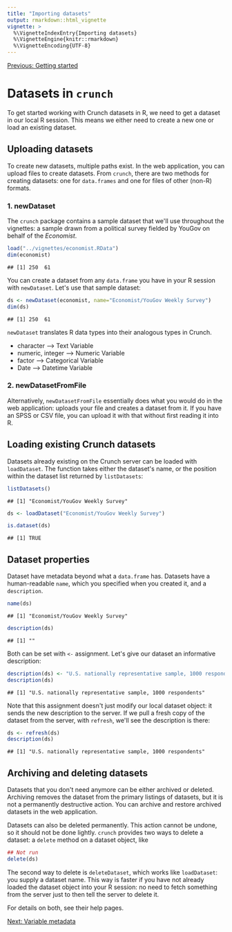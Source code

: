 ```yaml
---
title: "Importing datasets"
output: rmarkdown::html_vignette
vignette: >
  %\VignetteIndexEntry{Importing datasets}
  %\VignetteEngine{knitr::rmarkdown}
  %\VignetteEncoding{UTF-8}
---
```


[Previous: Getting started](getting-started.md)



# Datasets in `crunch`

To get started working with Crunch datasets in R, we need to get a dataset in our local R session. This means we either need to create a new one or load an existing dataset.

## Uploading datasets

To create new datasets, multiple paths exist. In the web application, you can upload files to create datasets. From `crunch`, there are two methods for creating datasets: one for `data.frames` and one for files of other (non-R) formats.

### 1. newDataset

The `crunch` package contains a sample dataset that we'll use throughout the vignettes: a sample drawn from a political survey fielded by YouGov on behalf of the _Economist_.


```r
load("../vignettes/economist.RData")
dim(economist)
```

```
## [1] 250  61
```

You can create a dataset from any `data.frame` you have in your R session with `newDataset`. Let's use that sample dataset:


```r
ds <- newDataset(economist, name="Economist/YouGov Weekly Survey")
dim(ds)
```

```
## [1] 250  61
```

`newDataset` translates R data types into their analogous types in Crunch.

* character --> Text Variable
* numeric, integer --> Numeric Variable
* factor --> Categorical Variable
* Date --> Datetime Variable

### 2. newDatasetFromFile

Alternatively, `newDatasetFromFile` essentially does what you would do in the web application: uploads your file and creates a dataset from it. If you have an SPSS or CSV file, you can upload it with that without first reading it into R.

## Loading existing Crunch datasets

Datasets already existing on the Crunch server can be loaded with `loadDataset`. The function takes either the dataset's name, or the position within the dataset list returned by `listDatasets`:


```r
listDatasets()
```
```
## [1] "Economist/YouGov Weekly Survey"
```

```r
ds <- loadDataset("Economist/YouGov Weekly Survey")
```

```r
is.dataset(ds)
```

```
## [1] TRUE
```

## Dataset properties

Dataset have metadata beyond what a `data.frame` has. Datasets have a human-readable `name`, which you specified when you created it, and a `description`.


```r
name(ds)
```

```
## [1] "Economist/YouGov Weekly Survey"
```

```r
description(ds)
```

```
## [1] ""
```

Both can be set with `<-` assignment. Let's give our dataset an informative description:


```r
description(ds) <- "U.S. nationally representative sample, 1000 respondents"
description(ds)
```
```
## [1] "U.S. nationally representative sample, 1000 respondents"
```

Note that this assignment doesn't just modify our local dataset object: it sends the new description to the server. If we pull a fresh copy of the dataset from the server, with `refresh`, we'll see the description is there:


```r
ds <- refresh(ds)
description(ds)
```
```
## [1] "U.S. nationally representative sample, 1000 respondents"
```

## Archiving and deleting datasets

Datasets that you don't need anymore can be either archived or deleted. Archiving removes the dataset from the primary listings of datasets, but it is not a permanently destructive action. You can archive and restore archived datasets in the web application.

Datasets can also be deleted permanently. This action cannot be undone, so it should not be done lightly. `crunch` provides two ways to delete a dataset: a `delete` method on a dataset object, like


```r
## Not run
delete(ds)
```

The second way to delete is `deleteDataset`, which works like `loadDataset`: you supply a dataset name. This way is faster if you have not already loaded the dataset object into your R session: no need to fetch something from the server just to then tell the server to delete it.

For details on both, see their help pages.

[Next: Variable metadata](variables.md)
